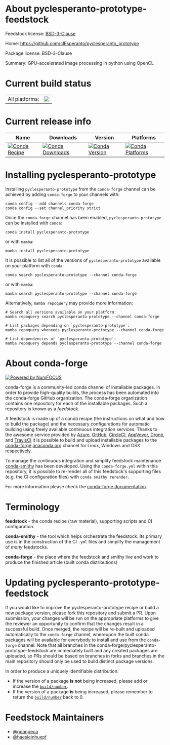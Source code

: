 About pyclesperanto-prototype-feedstock
=======================================

Feedstock license: [BSD-3-Clause](https://github.com/conda-forge/pyclesperanto-prototype-feedstock/blob/main/LICENSE.txt)

Home: https://github.com/clEsperanto/pyclesperanto_prototype

Package license: BSD-3-Clause

Summary: GPU-accelerated image processing in python using OpenCL

Current build status
====================


<table><tr><td>All platforms:</td>
    <td>
      <a href="https://dev.azure.com/conda-forge/feedstock-builds/_build/latest?definitionId=15415&branchName=main">
        <img src="https://dev.azure.com/conda-forge/feedstock-builds/_apis/build/status/pyclesperanto-prototype-feedstock?branchName=main">
      </a>
    </td>
  </tr>
</table>

Current release info
====================

| Name | Downloads | Version | Platforms |
| --- | --- | --- | --- |
| [![Conda Recipe](https://img.shields.io/badge/recipe-pyclesperanto--prototype-green.svg)](https://anaconda.org/conda-forge/pyclesperanto-prototype) | [![Conda Downloads](https://img.shields.io/conda/dn/conda-forge/pyclesperanto-prototype.svg)](https://anaconda.org/conda-forge/pyclesperanto-prototype) | [![Conda Version](https://img.shields.io/conda/vn/conda-forge/pyclesperanto-prototype.svg)](https://anaconda.org/conda-forge/pyclesperanto-prototype) | [![Conda Platforms](https://img.shields.io/conda/pn/conda-forge/pyclesperanto-prototype.svg)](https://anaconda.org/conda-forge/pyclesperanto-prototype) |

Installing pyclesperanto-prototype
==================================

Installing `pyclesperanto-prototype` from the `conda-forge` channel can be achieved by adding `conda-forge` to your channels with:

```
conda config --add channels conda-forge
conda config --set channel_priority strict
```

Once the `conda-forge` channel has been enabled, `pyclesperanto-prototype` can be installed with `conda`:

```
conda install pyclesperanto-prototype
```

or with `mamba`:

```
mamba install pyclesperanto-prototype
```

It is possible to list all of the versions of `pyclesperanto-prototype` available on your platform with `conda`:

```
conda search pyclesperanto-prototype --channel conda-forge
```

or with `mamba`:

```
mamba search pyclesperanto-prototype --channel conda-forge
```

Alternatively, `mamba repoquery` may provide more information:

```
# Search all versions available on your platform:
mamba repoquery search pyclesperanto-prototype --channel conda-forge

# List packages depending on `pyclesperanto-prototype`:
mamba repoquery whoneeds pyclesperanto-prototype --channel conda-forge

# List dependencies of `pyclesperanto-prototype`:
mamba repoquery depends pyclesperanto-prototype --channel conda-forge
```


About conda-forge
=================

[![Powered by
NumFOCUS](https://img.shields.io/badge/powered%20by-NumFOCUS-orange.svg?style=flat&colorA=E1523D&colorB=007D8A)](https://numfocus.org)

conda-forge is a community-led conda channel of installable packages.
In order to provide high-quality builds, the process has been automated into the
conda-forge GitHub organization. The conda-forge organization contains one repository
for each of the installable packages. Such a repository is known as a *feedstock*.

A feedstock is made up of a conda recipe (the instructions on what and how to build
the package) and the necessary configurations for automatic building using freely
available continuous integration services. Thanks to the awesome service provided by
[Azure](https://azure.microsoft.com/en-us/services/devops/), [GitHub](https://github.com/),
[CircleCI](https://circleci.com/), [AppVeyor](https://www.appveyor.com/),
[Drone](https://cloud.drone.io/welcome), and [TravisCI](https://travis-ci.com/)
it is possible to build and upload installable packages to the
[conda-forge](https://anaconda.org/conda-forge) [anaconda.org](https://anaconda.org/)
channel for Linux, Windows and OSX respectively.

To manage the continuous integration and simplify feedstock maintenance
[conda-smithy](https://github.com/conda-forge/conda-smithy) has been developed.
Using the ``conda-forge.yml`` within this repository, it is possible to re-render all of
this feedstock's supporting files (e.g. the CI configuration files) with ``conda smithy rerender``.

For more information please check the [conda-forge documentation](https://conda-forge.org/docs/).

Terminology
===========

**feedstock** - the conda recipe (raw material), supporting scripts and CI configuration.

**conda-smithy** - the tool which helps orchestrate the feedstock.
                   Its primary use is in the construction of the CI ``.yml`` files
                   and simplify the management of *many* feedstocks.

**conda-forge** - the place where the feedstock and smithy live and work to
                  produce the finished article (built conda distributions)


Updating pyclesperanto-prototype-feedstock
==========================================

If you would like to improve the pyclesperanto-prototype recipe or build a new
package version, please fork this repository and submit a PR. Upon submission,
your changes will be run on the appropriate platforms to give the reviewer an
opportunity to confirm that the changes result in a successful build. Once
merged, the recipe will be re-built and uploaded automatically to the
`conda-forge` channel, whereupon the built conda packages will be available for
everybody to install and use from the `conda-forge` channel.
Note that all branches in the conda-forge/pyclesperanto-prototype-feedstock are
immediately built and any created packages are uploaded, so PRs should be based
on branches in forks and branches in the main repository should only be used to
build distinct package versions.

In order to produce a uniquely identifiable distribution:
 * If the version of a package **is not** being increased, please add or increase
   the [``build/number``](https://docs.conda.io/projects/conda-build/en/latest/resources/define-metadata.html#build-number-and-string).
 * If the version of a package **is** being increased, please remember to return
   the [``build/number``](https://docs.conda.io/projects/conda-build/en/latest/resources/define-metadata.html#build-number-and-string)
   back to 0.

Feedstock Maintainers
=====================

* [@goanpeca](https://github.com/goanpeca/)
* [@haesleinhuepf](https://github.com/haesleinhuepf/)

